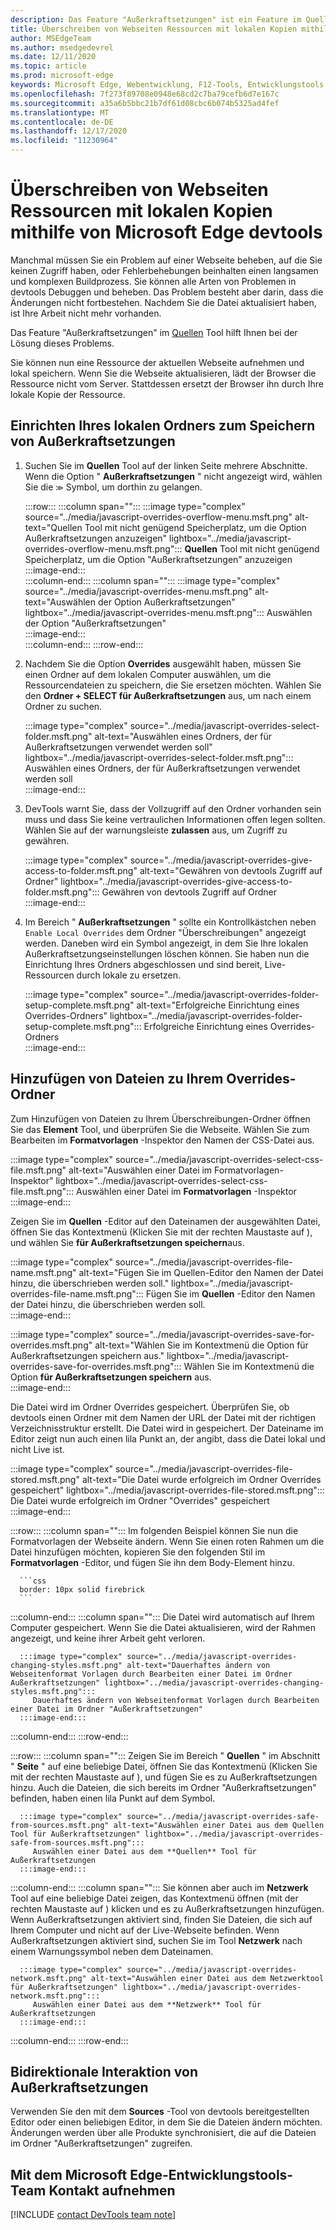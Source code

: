 ```yaml
---
description: Das Feature "Außerkraftsetzungen" ist ein Feature im Quellen Tool von Microsoft Edge devtools, mit dem Sie Webseiten Ressourcen auf Ihre Festplatte kopieren können.  Wenn Sie die Webseite aktualisieren, wird die Ressource von devtools nicht geladen, sondern stattdessen durch Ihre lokale Kopie ersetzt.
title: Überschreiben von Webseiten Ressourcen mit lokalen Kopien mithilfe von Microsoft Edge devtools
author: MSEdgeTeam
ms.author: msedgedevrel
ms.date: 12/11/2020
ms.topic: article
ms.prod: microsoft-edge
keywords: Microsoft Edge, Webentwicklung, F12-Tools, Entwicklungstools
ms.openlocfilehash: 7f273f89708e0948e68cd2c7ba79cefb6d7e167c
ms.sourcegitcommit: a35a6b5bbc21b7df61d08cbc6b074b5325ad4fef
ms.translationtype: MT
ms.contentlocale: de-DE
ms.lasthandoff: 12/17/2020
ms.locfileid: "11230964"
---
```

# Überschreiben von Webseiten Ressourcen mit lokalen Kopien mithilfe von Microsoft Edge devtools  

Manchmal müssen Sie ein Problem auf einer Webseite beheben, auf die Sie keinen Zugriff haben, oder Fehlerbehebungen beinhalten einen langsamen und komplexen Buildprozess.  Sie können alle Arten von Problemen in devtools Debuggen und beheben. Das Problem besteht aber darin, dass die Änderungen nicht fortbestehen.  Nachdem Sie die Datei aktualisiert haben, ist Ihre Arbeit nicht mehr vorhanden.  

Das Feature "Außerkraftsetzungen" im [Quellen][DevToolsSourcesTool] Tool hilft Ihnen bei der Lösung dieses Problems.  

Sie können nun eine Ressource der aktuellen Webseite aufnehmen und lokal speichern.  Wenn Sie die Webseite aktualisieren, lädt der Browser die Ressource nicht vom Server.  Stattdessen ersetzt der Browser ihn durch Ihre lokale Kopie der Ressource.  

## Einrichten Ihres lokalen Ordners zum Speichern von Außerkraftsetzungen  

1.  Suchen Sie im **Quellen** Tool auf der linken Seite mehrere Abschnitte.  Wenn die Option " **Außerkraftsetzungen** " nicht angezeigt wird, wählen Sie die <code>&#x0226B;</code><!--`≫`--> Symbol, um dorthin zu gelangen.  
    
    :::row:::
       :::column span="":::
          :::image type="complex" source="../media/javascript-overrides-overflow-menu.msft.png" alt-text="Quellen Tool mit nicht genügend Speicherplatz, um die Option Außerkraftsetzungen anzuzeigen" lightbox="../media/javascript-overrides-overflow-menu.msft.png":::
             **Quellen** Tool mit nicht genügend Speicherplatz, um die Option "Außerkraftsetzungen" anzuzeigen  
          :::image-end:::  
       :::column-end:::
       :::column span="":::
          :::image type="complex" source="../media/javascript-overrides-menu.msft.png" alt-text="Auswählen der Option Außerkraftsetzungen" lightbox="../media/javascript-overrides-menu.msft.png":::
             Auswählen der Option "Außerkraftsetzungen"  
          :::image-end:::  
       :::column-end:::
    :::row-end:::  
    
1.  Nachdem Sie die Option **Overrides** ausgewählt haben, müssen Sie einen Ordner auf dem lokalen Computer auswählen, um die Ressourcendateien zu speichern, die Sie ersetzen möchten.  Wählen Sie den **Ordner + SELECT für Außerkraftsetzungen** aus, um nach einem Ordner zu suchen.  
    
    :::image type="complex" source="../media/javascript-overrides-select-folder.msft.png" alt-text="Auswählen eines Ordners, der für Außerkraftsetzungen verwendet werden soll" lightbox="../media/javascript-overrides-select-folder.msft.png":::
       Auswählen eines Ordners, der für Außerkraftsetzungen verwendet werden soll  
    :::image-end:::  
    
1.  DevTools warnt Sie, dass der Vollzugriff auf den Ordner vorhanden sein muss und dass Sie keine vertraulichen Informationen offen legen sollten.  Wählen Sie auf der warnungsleiste **zulassen** aus, um Zugriff zu gewähren.  
    
    :::image type="complex" source="../media/javascript-overrides-give-access-to-folder.msft.png" alt-text="Gewähren von devtools Zugriff auf Ordner" lightbox="../media/javascript-overrides-give-access-to-folder.msft.png":::
       Gewähren von devtools Zugriff auf Ordner  
    :::image-end:::  
    
1.  Im Bereich " **Außerkraftsetzungen** " sollte ein Kontrollkästchen neben `Enable Local Overrides` dem Ordner "Überschreibungen" angezeigt werden.  Daneben wird ein Symbol angezeigt, in dem Sie Ihre lokalen Außerkraftsetzungseinstellungen löschen können.  Sie haben nun die Einrichtung Ihres Ordners abgeschlossen und sind bereit, Live-Ressourcen durch lokale zu ersetzen.
    
    :::image type="complex" source="../media/javascript-overrides-folder-setup-complete.msft.png" alt-text="Erfolgreiche Einrichtung eines Overrides-Ordners" lightbox="../media/javascript-overrides-folder-setup-complete.msft.png":::
       Erfolgreiche Einrichtung eines Overrides-Ordners  
    :::image-end:::  
    
## Hinzufügen von Dateien zu Ihrem Overrides-Ordner  
  
Zum Hinzufügen von Dateien zu Ihrem Überschreibungen-Ordner öffnen Sie das **Element** Tool, und überprüfen Sie die Webseite.  Wählen Sie zum Bearbeiten im **Formatvorlagen** -Inspektor den Namen der CSS-Datei aus.  

:::image type="complex" source="../media/javascript-overrides-select-css-file.msft.png" alt-text="Auswählen einer Datei im Formatvorlagen-Inspektor" lightbox="../media/javascript-overrides-select-css-file.msft.png":::
   Auswählen einer Datei im **Formatvorlagen** -Inspektor  
:::image-end:::  

Zeigen Sie im **Quellen** -Editor auf den Dateinamen der ausgewählten Datei, öffnen Sie das Kontextmenü \(Klicken Sie mit der rechten Maustaste auf \), und wählen Sie **für Außerkraftsetzungen speichern**aus.  

:::image type="complex" source="../media/javascript-overrides-file-name.msft.png" alt-text="Fügen Sie im Quellen-Editor den Namen der Datei hinzu, die überschrieben werden soll." lightbox="../media/javascript-overrides-file-name.msft.png":::
   Fügen Sie im **Quellen** -Editor den Namen der Datei hinzu, die überschrieben werden soll.  
:::image-end:::  

:::image type="complex" source="../media/javascript-overrides-save-for-overrides.msft.png" alt-text="Wählen Sie im Kontextmenü die Option für Außerkraftsetzungen speichern aus." lightbox="../media/javascript-overrides-save-for-overrides.msft.png":::
   Wählen Sie im Kontextmenü die Option **für Außerkraftsetzungen speichern** aus.  
:::image-end:::  

Die Datei wird im Ordner Overrides gespeichert.  Überprüfen Sie, ob devtools einen Ordner mit dem Namen der URL der Datei mit der richtigen Verzeichnisstruktur erstellt.  Die Datei wird in gespeichert.  Der Dateiname im Editor zeigt nun auch einen lila Punkt an, der angibt, dass die Datei lokal und nicht Live ist.  

:::image type="complex" source="../media/javascript-overrides-file-stored.msft.png" alt-text="Die Datei wurde erfolgreich im Ordner Overrides gespeichert" lightbox="../media/javascript-overrides-file-stored.msft.png":::
   Die Datei wurde erfolgreich im Ordner "Overrides" gespeichert  
:::image-end:::  

:::row:::
   :::column span="":::
      Im folgenden Beispiel können Sie nun die Formatvorlagen der Webseite ändern.  Wenn Sie einen roten Rahmen um die Datei hinzufügen möchten, kopieren Sie den folgenden Stil im **Formatvorlagen** -Editor, und fügen Sie ihn dem Body-Element hinzu.  
      
      ```css
      border: 10px solid firebrick
      ```  
   :::column-end:::
   :::column span="":::
      Die Datei wird automatisch auf Ihrem Computer gespeichert.  Wenn Sie die Datei aktualisieren, wird der Rahmen angezeigt, und keine ihrer Arbeit geht verloren.  
      
      :::image type="complex" source="../media/javascript-overrides-changing-styles.msft.png" alt-text="Dauerhaftes ändern von Webseitenformat Vorlagen durch Bearbeiten einer Datei im Ordner Außerkraftsetzungen" lightbox="../media/javascript-overrides-changing-styles.msft.png":::
         Dauerhaftes ändern von Webseitenformat Vorlagen durch Bearbeiten einer Datei im Ordner "Außerkraftsetzungen"  
      :::image-end:::  
   :::column-end:::
:::row-end:::  

:::row:::
   :::column span="":::
      Zeigen Sie im Bereich " **Quellen** " im Abschnitt " **Seite** " auf eine beliebige Datei, öffnen Sie das Kontextmenü \(Klicken Sie mit der rechten Maustaste auf \), und fügen Sie es zu Außerkraftsetzungen hinzu.  Auch die Dateien, die sich bereits im Ordner "Außerkraftsetzungen" befinden, haben einen lila Punkt auf dem Symbol.  
      
      :::image type="complex" source="../media/javascript-overrides-safe-from-sources.msft.png" alt-text="Auswählen einer Datei aus dem Quellen Tool für Außerkraftsetzungen" lightbox="../media/javascript-overrides-safe-from-sources.msft.png":::
         Auswählen einer Datei aus dem **Quellen** Tool für Außerkraftsetzungen  
      :::image-end:::  
   :::column-end:::
   :::column span="":::
      Sie können aber auch im **Netzwerk** Tool auf eine beliebige Datei zeigen, das Kontextmenü öffnen \(mit der rechten Maustaste auf \) klicken und es zu Außerkraftsetzungen hinzufügen.  Wenn Außerkraftsetzungen aktiviert sind, finden Sie Dateien, die sich auf Ihrem Computer und nicht auf der Live-Webseite befinden.  Wenn Außerkraftsetzungen aktiviert sind, suchen Sie im Tool **Netzwerk** nach einem Warnungssymbol neben dem Dateinamen.  
      
      :::image type="complex" source="../media/javascript-overrides-network.msft.png" alt-text="Auswählen einer Datei aus dem Netzwerktool für Außerkraftsetzungen" lightbox="../media/javascript-overrides-network.msft.png":::
         Auswählen einer Datei aus dem **Netzwerk** Tool für Außerkraftsetzungen  
      :::image-end:::  
   :::column-end:::
:::row-end:::  

## Bidirektionale Interaktion von Außerkraftsetzungen  

Verwenden Sie den mit dem **Sources** -Tool von devtools bereitgestellten Editor oder einen beliebigen Editor, in dem Sie die Dateien ändern möchten.  Änderungen werden über alle Produkte synchronisiert, die auf die Dateien im Ordner "Außerkraftsetzungen" zugreifen.  

## Mit dem Microsoft Edge-Entwicklungstools-Team Kontakt aufnehmen  

[!INCLUDE [contact DevTools team note](../includes/contact-devtools-team-note.md)]  

<!-- links -->  

[DevToolsSourcesTool]: ../sources/index.md "Übersicht über das Quellen Tool | Microsoft docs"  

